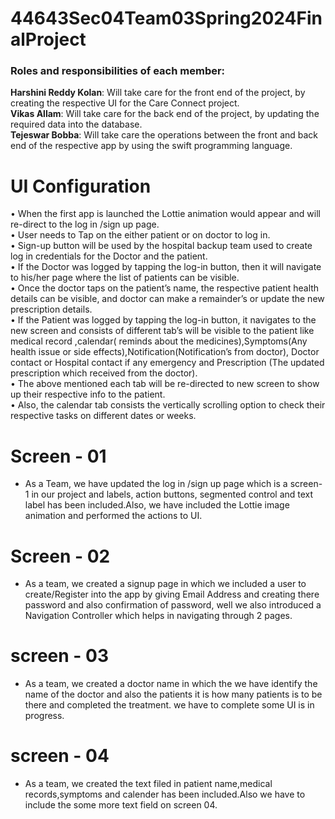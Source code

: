 # 44643Sec04Team03Spring2024FinalProject
### Roles and responsibilities of each member:
**Harshini Reddy Kolan**: Will take care for the front end of the project, by creating the respective UI for the Care Connect project.<br>
**Vikas Allam**: Will take care for the back end of the project, by updating the required data into the database.<br>
**Tejeswar Bobba**: Will take care the operations between the front and back end of the respective app by using the swift programming language.<br>

# UI Configuration
•	When the first app is launched the Lottie animation would appear and will re-direct to the log in /sign up page.<br>
•	User needs to Tap on the either patient or on doctor to log in.<br>
•	Sign-up button will be used by the hospital backup team used to create log in credentials for the Doctor and the patient.<br>
•	If the Doctor was logged by tapping the log-in button, then it will navigate to his/her page where the list of patients can be visible.<br>
•	Once the doctor taps on the patient’s name, the respective patient health details can be visible, and doctor can make a remainder’s or update the new prescription details.<br>
•	If the Patient was logged by tapping the log-in button, it navigates to the  new screen and consists of different tab’s will be visible to the patient like medical record ,calendar( reminds about the medicines),Symptoms(Any health issue or side effects),Notification(Notification’s from doctor), Doctor contact or Hospital contact if any emergency and Prescription (The updated prescription which received from the doctor).<br>
•	The above mentioned each tab will be re-directed to new screen to show up their respective info to the patient.<br>
•	Also, the calendar tab consists the vertically scrolling option to check their respective tasks on different dates or weeks.<br>

# Screen - 01
* As a Team, we have updated the  log in /sign up page which is a screen-1 in our project and labels, action buttons, segmented control and text label has been included.Also, we have included the Lottie image animation and performed the actions to UI.

# Screen - 02
* As a team, we created a signup page in which we included a user to create/Register into the app by giving Email Address and creating there password and also confirmation of password, well we also introduced a Navigation Controller which helps in navigating through 2 pages.
# screen - 03
* As a team, we created a doctor name in which the we have identify the name of the doctor and also the patients it is how many patients is to be there and completed the treatment. we have to complete some UI is in progress.

# screen - 04
* As a team, we created the text filed  in patient name,medical records,symptoms and calender has been included.Also we have to include the some more text field on screen 04.
